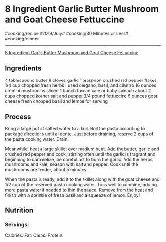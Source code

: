 # 8 Ingredient Garlic Butter Mushroom and Goat Cheese Fettuccine
#cooking/recipe #2019/July# #cooking/30 Minutes or Less# #cooking/dinner
- - - -
 [8 Ingredient Garlic Butter Mushroom and Goat Cheese Fettuccine](https://www.halfbakedharvest.com/8-ingredient-garlic-butter-mushroom-and-goat-cheese-fettuccine/) 

## Ingredients
4 tablespoons butter
6 cloves garlic
1 teaspoon crushed red pepper flakes
1/4 cup chopped fresh herbs I used oregano, basil, and cilantro
16 ounces cremini mushrooms sliced
1 bunch tuscan kale or baby spinach about 2 cups chopped
kosher salt and pepper
3/4 pound fettuccine
6 ounces goat cheese
fresh chopped basil and lemon for serving

## Process
Bring a large pot of salted water to a boil. Boil the pasta according to package directions until al dente. Just before draining, reserve 2 cups of the pasta cooking water. Drain.

Meanwhile, heat a large skillet over medium heat. Add the butter, garlic and crushed red pepper and cook, stirring often until the garlic is fragrant and beginning to caramelize, be careful not to burn the garlic. Add the herbs, mushrooms and kale, season with salt and pepper. Cook until the mushrooms are tender, about 5 minutes.

When the pasta is ready, add it to the skillet along with the goat cheese and 1/2 cup of the reserved pasta cooking water. Toss well to combine, adding more pasta water if needed to thin the sauce. Remove from the heat and finish with a sprinkle of fresh basil and a squeeze of lemon. Enjoy!

## Nutrition
### Servings:
Calories: 
Fat: 
Carbs: 
Protein: 